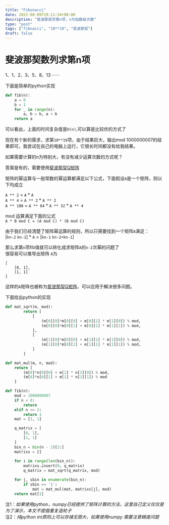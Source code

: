 ```yaml
---
title: "Fibonacci"
date: 2022-08-09T19:11:54+08:00
description: "斐波那契求第n项，n为指数级大数"
type: "post"
tags: ["fibnacci", "10**19", "斐波那契"]
draft: false
---
```


# 斐波那契数列求第n项


1、1、2、3、5、8、13 ······  

下面是简单的python实现
```python
def fib(n):
    a = 0
    b = 1
    for _ in range(n):
        a, b = b, a + b
    return a
```
可以看出，上面的时间复杂度是`O(n)`,可以算是比较优的方式了  

现在有个新的需求，求第`10**19`项，由于结果巨大，输出mod 1000000007的结果即可，我尝试在自己的电脑上运行，它很长时间都没有给我结果。

如果需要计算的n为特别大，有没有减少运算次数的方式呢？  

答案是有的，需要使用[斐波那契Q矩阵](https://mathworld.wolfram.com/FibonacciQ-Matrix.html)  

<!-- 现在重新回顾一下斐波那契数列的定义；前两项为1，从第三项开始都满足下面的公式
$$k_n = k_{n-1} + k_{n-2}$$   -->

<!-- 可以发现，如果仅仅已知第n-1项，无法求出第n项的值  


如果将相邻两项组组合成shape为[1,2]的矩阵，并重新定义为序列$s_n$，序列拥有下面的规律  
$s_1 = \\begin{bmatrix}k_1&k_2\\end{bmatrix}=\\begin{bmatrix}k_1&k_2\\end{bmatrix}$  
$s_2 = \\begin{bmatrix}k_2&k_3\\end{bmatrix}=\\begin{bmatrix}k_2&k_1 + k_2\\end{bmatrix}$  
$s_3 = \\begin{bmatrix}k_3&k_4\\end{bmatrix}=\\begin{bmatrix}k_3&k_2 + k_3\\end{bmatrix}$  
···  
$s_{n-2} = \\begin{bmatrix}k_{n-2}&k_{n-1}\\end{bmatrix}=\\begin{bmatrix}k_{n-2}&k_{n-3}+k_{n-2}\\end{bmatrix}$  
$s_{n-1} = \\begin{bmatrix}k_{n-1}&k_n\\end{bmatrix} = \\begin{bmatrix}k_{n-1}&k_{n-2} + k_{n-1}\\end{bmatrix}$

那么新序列$s_n$在已知$s_{n-1}$的情况下是可以求出$s_n$的 -->

矩阵的幂运算与一般常数的幂运算都满足以下公式，下面假设`A`是一个矩阵，则以下均成立

<!-- $$A^2 = A * A$$

$$A^4 = A^2 * A^2$$

$$A^7 = A^4 * A^2 * A^1$$ -->

`A ** 2` = `A` * `A`  
`A ** 4` = `A ** 2` * `A ** 2`  
`A ** 100` = `A ** 64` * `A ** 32` * `A ** 4`

mod 运算满足下面的公式  
`A * B mod C = (A mod C) * (B mod C)`

由于我们已经清楚了矩阵幂运算的规则，所以只需要找到一个矩阵`A`满足：  
[`kn-2` `kn-1`] * `A` = [`kn-1` `kn-2+kn-1`]
<!-- $
\\begin{bmatrix}
k_{n-2} & k_{n-1}
\\end{bmatrix} * A = \\begin{bmatrix}
k_{n-1} & k_{n-2} + k_{n-1}
\\end{bmatrix} 
$   -->


那么求第`n`项fib值就可以转化成求矩阵`A`的`n-2`次幂的问题了  
很容易可以推导出矩阵
`A`为 
```
[
    [0, 1], 
    [1, 1]
]
```
<!-- $A=\\begin{bmatrix}
0&1\\\\
1&1
\\end{bmatrix}$， -->
这样的`A`矩阵也被称为[斐波那契Q矩阵](https://mathworld.wolfram.com/FibonacciQ-Matrix.html)，可以应用于解决很多问题。

下面给出python的实现

```python
def mat_sqrt(m, mod):
        return [
            [
                (m[0][0]*m[0][0] + m[0][1] * m[1][0]) % mod,
                (m[0][0]*m[0][1] + m[0][1] * m[1][1]) % mod,
            ],
            [
                (m[1][0]*m[0][0] + m[1][1] * m[1][0]) % mod,
                (m[1][0]*m[0][1] + m[1][1] * m[1][1]) % mod,
            ]
        ]

def mat_mul(m, n, mod):
    return [
        (m[0]*n[0][0] + m[1] * n[1][0]) % mod,
        (m[0]*n[0][1] + m[1] * n[1][1]) % mod
    ]

def fib(n):
    mod = 1000000007
    if n < 0:
        return
    elif n <= 2:
        return 1
    mat = [1, 1]

    q_matrix = [
        [0, 1],
        [1, 1]
    ]
    bin_n = bin(n - 2)[2:]
    matrixs = []
    
    for i in range(len(bin_n)):
        matrixs.insert(0, q_matrix)
        q_matrix = mat_sqrt(q_matrix, mod)

    for j, sbin in enumerate(bin_n):
        if sbin == '1':
            mat = mat_mul(mat, matrixs[j], mod)
    return mat[1]

```

注1：*如果使用python，numpy已经提供了矩阵计算的方法，这里自己定义仅仅是为了演示，本文不提倡重复造轮子*  
注2：*纯python int原则上可以存储无限大，如果使用numpy 需要注意精度问题*